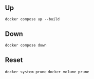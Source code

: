 ## Up
`docker compose up --build`
## Down
`docker compose down`

## Reset
`docker system prune`
`docker volume prune`

## 